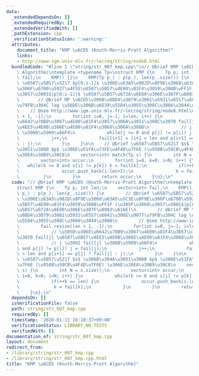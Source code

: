 ```yaml
---
data:
  _extendedDependsOn: []
  _extendedRequiredBy: []
  _extendedVerifiedWith: []
  _pathExtension: cpp
  _verificationStatusIcon: ':warning:'
  attributes:
    document_title: "KMP \u6CD5 (Knuth-Morris-Pratt Algorithm)"
    links:
    - http://www-igm.univ-mlv.fr/~lecroq/string/node8.html
  bundledCode: "#line 1 \"string/str_007_kmp.cpp\"\n// @brief KMP \u6CD5 (Knuth-Morris-Pratt\
    \ Algorithm)\ntemplate <typename Tp>\nstruct KMP {\n    Tp p; int len;\n    vector<int>\
    \ fail;\n    KMP() {}\n    KMP(Tp p_) : p(p_), len(p_.size()) {\n        // @brief\
    \ \u6587\u5B57\u5217 $p[0:i-1]$ \u306E\u63A5\u982D\u8F9E\u3068\u63A5\u5C3E\u8F9E\
    \u306F\u6700\u5927\u4F55\u6587\u5B57\u4E00\u81F4\u3059\u308B\uFF1F (\u305F\u3060\
    \u3057\u3001$|p[0:i-1]|$ \u6587\u5B57\u672A\u6E80\u306E\u307F\u8003\u616E)\n \
    \       // @brief MP \u6CD5\u306B\u6BD4\u3079\u3001\u5931\u6557\u6642\u306E\u9077\
    \u79FB\u304C log \u56DE\u306B\u6539\u5584\u3055\u308C\u3066\u3044\u308B\n    \
    \    // @see http://www-igm.univ-mlv.fr/~lecroq/string/node8.html\n        fail.resize(len\
    \ + 1, -1);\n        for(int i=0, j=-1; i<len; i++) {\n            // \u305D\u306E\
    \u6642\u70B9\u3067\u4E00\u81F4\u3057\u306A\u3051\u308C\u3070 fail[j] \u6587\u5B57\
    \u4EE5\u4E0B\u306E\u4E00\u81F4\u3068\u306A\u308B\n            // j \u3092 fail[j]\
    \ \u306B\u5909\u66F4\n            while(j >= 0 and p[j] != p[i]) j = fail[j];\n\
    \            j++;\n            fail[i+1] = (i+1 < len and p[i+1] == p[j] ? fail[j]\
    \ : j);\n        }\n    }\n\n    // @brief \u6587\u5B57\u5217 $s$ \u306B\u304A\
    \u3051\u308B $p$ \u306E\u51FA\u73FE\u4F4D\u7F6E (\u958B\u59CB\u4F4D\u7F6E) \u306E\
    \u30EA\u30B9\u30C8\n    vector<int> match(Tp s) {\n        int N = s.size();\n\
    \        vector<int> occur;\n        for(int i=0, k=0; i<N; i++) {\n         \
    \   while(k >= 0 and s[i] != p[k]) k = fail[k];\n            if(++k == len) {\n\
    \                occur.push_back(i-len+1);\n                k = fail[k];\n   \
    \         }\n        }\n        return occur;\n    }\n};\n"
  code: "// @brief KMP \u6CD5 (Knuth-Morris-Pratt Algorithm)\ntemplate <typename Tp>\n\
    struct KMP {\n    Tp p; int len;\n    vector<int> fail;\n    KMP() {}\n    KMP(Tp\
    \ p_) : p(p_), len(p_.size()) {\n        // @brief \u6587\u5B57\u5217 $p[0:i-1]$\
    \ \u306E\u63A5\u982D\u8F9E\u3068\u63A5\u5C3E\u8F9E\u306F\u6700\u5927\u4F55\u6587\
    \u5B57\u4E00\u81F4\u3059\u308B\uFF1F (\u305F\u3060\u3057\u3001$|p[0:i-1]|$ \u6587\
    \u5B57\u672A\u6E80\u306E\u307F\u8003\u616E)\n        // @brief MP \u6CD5\u306B\
    \u6BD4\u3079\u3001\u5931\u6557\u6642\u306E\u9077\u79FB\u304C log \u56DE\u306B\u6539\
    \u5584\u3055\u308C\u3066\u3044\u308B\n        // @see http://www-igm.univ-mlv.fr/~lecroq/string/node8.html\n\
    \        fail.resize(len + 1, -1);\n        for(int i=0, j=-1; i<len; i++) {\n\
    \            // \u305D\u306E\u6642\u70B9\u3067\u4E00\u81F4\u3057\u306A\u3051\u308C\
    \u3070 fail[j] \u6587\u5B57\u4EE5\u4E0B\u306E\u4E00\u81F4\u3068\u306A\u308B\n\
    \            // j \u3092 fail[j] \u306B\u5909\u66F4\n            while(j >= 0\
    \ and p[j] != p[i]) j = fail[j];\n            j++;\n            fail[i+1] = (i+1\
    \ < len and p[i+1] == p[j] ? fail[j] : j);\n        }\n    }\n\n    // @brief\
    \ \u6587\u5B57\u5217 $s$ \u306B\u304A\u3051\u308B $p$ \u306E\u51FA\u73FE\u4F4D\
    \u7F6E (\u958B\u59CB\u4F4D\u7F6E) \u306E\u30EA\u30B9\u30C8\n    vector<int> match(Tp\
    \ s) {\n        int N = s.size();\n        vector<int> occur;\n        for(int\
    \ i=0, k=0; i<N; i++) {\n            while(k >= 0 and s[i] != p[k]) k = fail[k];\n\
    \            if(++k == len) {\n                occur.push_back(i-len+1);\n   \
    \             k = fail[k];\n            }\n        }\n        return occur;\n\
    \    }\n};\n"
  dependsOn: []
  isVerificationFile: false
  path: string/str_007_kmp.cpp
  requiredBy: []
  timestamp: '2020-01-11 16:10:37+09:00'
  verificationStatus: LIBRARY_NO_TESTS
  verifiedWith: []
documentation_of: string/str_007_kmp.cpp
layout: document
redirect_from:
- /library/string/str_007_kmp.cpp
- /library/string/str_007_kmp.cpp.html
title: "KMP \u6CD5 (Knuth-Morris-Pratt Algorithm)"
---
```

